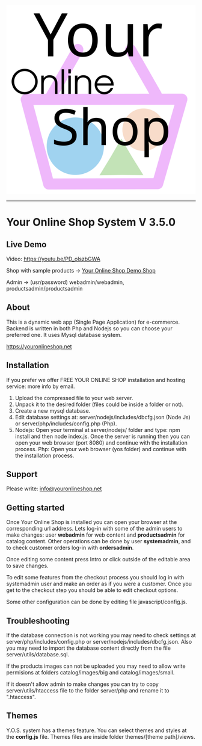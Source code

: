 
![Your Online Shop](images/logotype.svg "Your Online Shop")

----------------------------------------------------------------------

# Your Online Shop System V 3.5.0

## Live Demo

Video: https://youtu.be/PD_olszbGWA

Shop with sample products -> [Your Online Shop Demo Shop](https://youronlineshop.net/sample/)

Admin -> (usr/password) webadmin/webadmin, productsadmin/productsadmin


## About

This is a dynamic web app (Single Page Application) for e-commerce. Backend is written in both Php and Nodejs so you can choose your preferred one. It uses Mysql database system.

https://youronlineshop.net


## Installation

If you prefer we offer FREE YOUR ONLINE SHOP installation and hosting service: more info by email.

1. Upload the compressed file to your web server.
2. Unpack it to the desired folder (files could be inside a folder or not).
3. Create a new mysql database.
4. Edit database settings at: server/nodejs/includes/dbcfg.json (Node Js) or server/php/includes/config.php (Php).
5. Nodejs: Open your terminal at server/nodejs/ folder and type: npm install and then node index.js. Once the server is running then you can open your web browser (port 8080) and continue with the installation process.
Php: Open your web browser (yos folder) and continue with the installation process.

## Support

Please write: info@youronlineshop.net


## Getting started

Once Your Online Shop is installed you can open your browser at the corresponding url address. Lets log-in with some of the admin users to make changes: user **webadmin** for web content and **productsadmin** for catalog content. Other operations can be done by user **systemadmin**, and to check customer orders log-in with **ordersadmin**.

Once editing some content press Intro or click outside of the editable area to save changes.

To edit some features from the checkout process you should log in with systemadmin user and make an order as if you were a customer. Once you get to the checkout step you should be able to edit checkout options.

Some other configuration can be done by editing file javascript/config.js.


## Troubleshooting

If the database connection is not working you may need to check settings at server/php/includes/config.php or server/nodejs/includes/dbcfg.json. Also you may need to import the database content directly from the file server/utils/database.sql.

If the products images can not be uploaded you may need to allow write permisions at folders catalog/images/big and catalog/images/small.

If it doesn't allow admin to make changes you can try to copy server/utils/htaccess file to the folder server/php and rename it to ".htaccess".


## Themes


Y.O.S. system has a themes feature. You can select themes and styles at the **config.js** file. Themes files are inside folder themes/[theme path]/views.